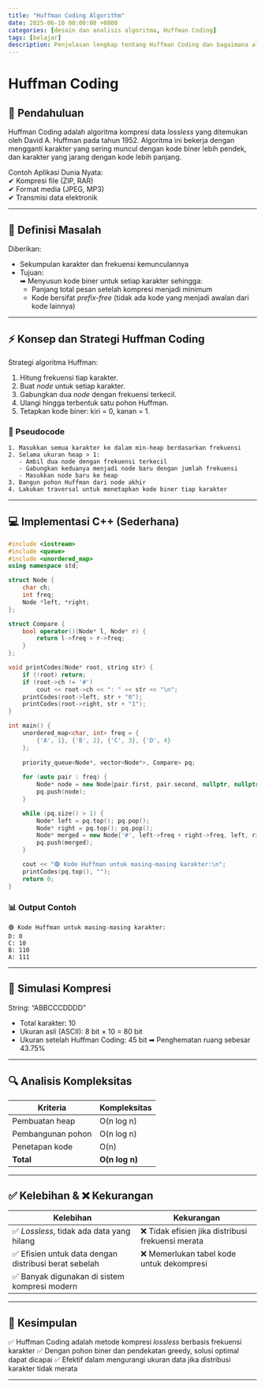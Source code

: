 ```yaml
---
title: "Huffman Coding Algorithm"
date: 2025-06-10 00:00:00 +0800
categories: [desain dan analisis algoritma, Huffman Coding]
tags: [belajar]
description: Penjelasan lengkap tentang Huffman Coding dan bagaimana algoritma ini bekerja
---
```


# Huffman Coding

## 📌 Pendahuluan  
Huffman Coding adalah algoritma kompresi data *lossless* yang ditemukan oleh David A. Huffman pada tahun 1952. Algoritma ini bekerja dengan mengganti karakter yang sering muncul dengan kode biner lebih pendek, dan karakter yang jarang dengan kode lebih panjang.  

Contoh Aplikasi Dunia Nyata:  
✔ Kompresi file (ZIP, RAR)  
✔ Format media (JPEG, MP3)  
✔ Transmisi data elektronik  

---

## 🎯 Definisi Masalah  
Diberikan:  
- Sekumpulan karakter dan frekuensi kemunculannya  
- Tujuan:  
  ➡ Menyusun kode biner untuk setiap karakter sehingga:  
  - Panjang total pesan setelah kompresi menjadi minimum  
  - Kode bersifat *prefix-free* (tidak ada kode yang menjadi awalan dari kode lainnya)

---

## ⚡ Konsep dan Strategi Huffman Coding  
Strategi algoritma Huffman:  
1. Hitung frekuensi tiap karakter.  
2. Buat *node* untuk setiap karakter.  
3. Gabungkan dua *node* dengan frekuensi terkecil.  
4. Ulangi hingga terbentuk satu pohon Huffman.  
5. Tetapkan kode biner: kiri = 0, kanan = 1.  

### 📝 Pseudocode  
```plaintext
1. Masukkan semua karakter ke dalam min-heap berdasarkan frekuensi
2. Selama ukuran heap > 1:
   - Ambil dua node dengan frekuensi terkecil
   - Gabungkan keduanya menjadi node baru dengan jumlah frekuensi
   - Masukkan node baru ke heap
3. Bangun pohon Huffman dari node akhir
4. Lakukan traversal untuk menetapkan kode biner tiap karakter
````

---

## **💻 Implementasi C++ (Sederhana)**

```cpp
#include <iostream>
#include <queue>
#include <unordered_map>
using namespace std;

struct Node {
    char ch;
    int freq;
    Node *left, *right;
};

struct Compare {
    bool operator()(Node* l, Node* r) {
        return l->freq > r->freq;
    }
};

void printCodes(Node* root, string str) {
    if (!root) return;
    if (root->ch != '#') 
        cout << root->ch << ": " << str << "\n";
    printCodes(root->left, str + "0");
    printCodes(root->right, str + "1");
}

int main() {
    unordered_map<char, int> freq = {
        {'A', 1}, {'B', 2}, {'C', 3}, {'D', 4}
    };
    
    priority_queue<Node*, vector<Node*>, Compare> pq;
    
    for (auto pair : freq) {
        Node* node = new Node{pair.first, pair.second, nullptr, nullptr};
        pq.push(node);
    }

    while (pq.size() > 1) {
        Node* left = pq.top(); pq.pop();
        Node* right = pq.top(); pq.pop();
        Node* merged = new Node{'#', left->freq + right->freq, left, right};
        pq.push(merged);
    }

    cout << "🟢 Kode Huffman untuk masing-masing karakter:\n";
    printCodes(pq.top(), "");
    return 0;
}
```

### 📊 Output Contoh

```
🟢 Kode Huffman untuk masing-masing karakter:
D: 0
C: 10
B: 110
A: 111
```

---

## 🔬 Simulasi Kompresi

String: “ABBCCCDDDD”

* Total karakter: 10
* Ukuran asli (ASCII): 8 bit × 10 = 80 bit
* Ukuran setelah Huffman Coding: 45 bit
  ➡ Penghematan ruang sebesar 43.75%

---

## 🔍 Analisis Kompleksitas

| Kriteria          | Kompleksitas   |
| ----------------- | -------------- |
| Pembuatan heap    | O(n log n)     |
| Pembangunan pohon | O(n log n)     |
| Penetapan kode    | O(n)           |
| **Total**         | **O(n log n)** |

---

## ✅ Kelebihan & ❌ Kekurangan

| Kelebihan                                            | Kekurangan                                       |
| ---------------------------------------------------- | ------------------------------------------------ |
| ✅ *Lossless*, tidak ada data yang hilang             | ❌ Tidak efisien jika distribusi frekuensi merata |
| ✅ Efisien untuk data dengan distribusi berat sebelah | ❌ Memerlukan tabel kode untuk dekompresi         |
| ✅ Banyak digunakan di sistem kompresi modern         |                                                  |

---

## 📌 Kesimpulan

✅ Huffman Coding adalah metode kompresi *lossless* berbasis frekuensi karakter
✅ Dengan pohon biner dan pendekatan greedy, solusi optimal dapat dicapai
✅ Efektif dalam mengurangi ukuran data jika distribusi karakter tidak merata

---


